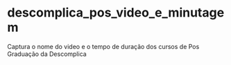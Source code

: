 # descomplica_pos_video_e_minutagem
Captura o nome do video e o tempo de duração dos cursos de Pos Graduação da Descomplica
